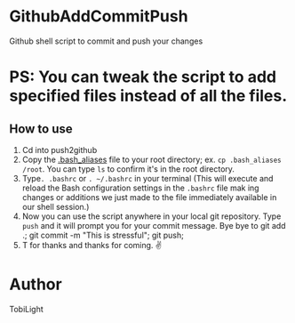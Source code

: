 # GithubAddCommitPush

Github shell script to commit and push your changes

# PS: You can tweak the script to add specified files instead of all the files.

## How to use
1. Cd into push2github
2. Copy the [.bash_aliases](./.bash_aliases) file to your root directory; ex. `cp .bash_aliases /root`. You can type `ls` to confirm it's in   the root directory.
3. Type`. .bashrc` or `. ~/.bashrc` in your terminal (This will execute and reload the Bash configuration settings in the `.bashrc` file mak   ing changes or additions we just made to the file immediately available in our shell session.)
4. Now you can use the script anywhere in your local git repository. Type `push` and it will prompt you for your commit message. Bye bye to git add .; git commit -m "This is stressful"; git push;
5. T for thanks and thanks for coming. :v:


# Author
TobiLight
